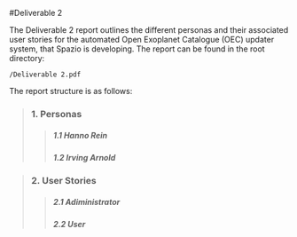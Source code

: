 #Deliverable 2

The Deliverable 2 report outlines the different personas and their associated user stories for the automated Open Exoplanet Catalogue (OEC) updater system, that Spazio is developing. The report can be found in the root directory:

```
/Deliverable 2.pdf
```

The report structure is as follows:

> ### 1. Personas
>> ##### 1.1 Hanno Rein
>> ##### 1.2 Irving Arnold

> ### 2. User Stories
>> ##### 2.1 Adiministrator
>> ##### 2.2 User
